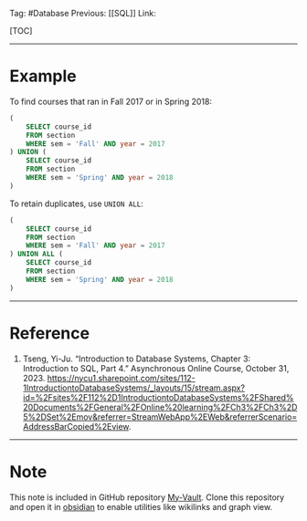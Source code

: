 Tag: #Database 
Previous: [[SQL]]
Link: 

[TOC]

---

# Example

To find courses that ran in Fall 2017 or in Spring 2018:

```sql
(
	SELECT course_id 
	FROM section 
	WHERE sem = 'Fall' AND year = 2017
) UNION (
	SELECT course_id
	FROM section
	WHERE sem = 'Spring' AND year = 2018
)
```

To retain duplicates, use `UNION ALL`:

```sql
(
	SELECT course_id 
	FROM section 
	WHERE sem = 'Fall' AND year = 2017
) UNION ALL (
	SELECT course_id
	FROM section
	WHERE sem = 'Spring' AND year = 2018
)
```

---

# Reference

1. Tseng, Yi-Ju. “Introduction to Database Systems, Chapter 3: Introduction to SQL, Part 4.” Asynchronous Online Course, October 31, 2023. https://nycu1.sharepoint.com/sites/112-1IntroductiontoDatabaseSystems/_layouts/15/stream.aspx?id=%2Fsites%2F112%2D1IntroductiontoDatabaseSystems%2FShared%20Documents%2FGeneral%2FOnline%20learning%2FCh3%2FCh3%2D5%2DSet%2Emov&referrer=StreamWebApp%2EWeb&referrerScenario=AddressBarCopied%2Eview.

---

# Note

This note is included in GitHub repository [My-Vault](https://github.com/LittleD3092/My-Vault.git). Clone this repository and open it in [obsidian](https://obsidian.md/) to enable utilities like wikilinks and graph view.
